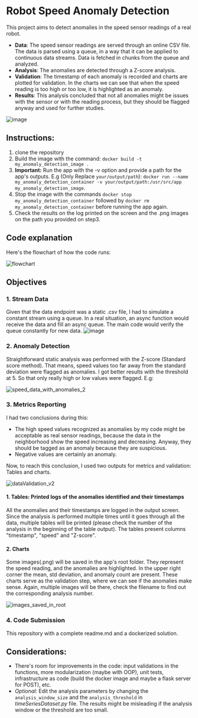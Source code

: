 # Robot Speed Anomaly Detection
This project aims to detect anomalies in the speed sensor readings of a real robot.
- **Data**: The speed sensor readings are served through an online CSV file. The data is parsed using a queue, in a way that it can be applied to continuous data streams. Data is fetched in chunks from the queue and analyzed.
- **Analysis**: The anomalies are detected through a Z-score analysis.
- **Validation**: The timestamp of each anomaly is recorded and charts are plotted for validation. In the charts we can see that when the speed reading is too high or too low, it is highlighted as an anomaly.
- **Results**: This analysis concluded that not all anomalies might be issues with the sensor or with the reading process, but they should be flagged anyway and used for further studies.

![image](https://github.com/user-attachments/assets/f651ada4-c5df-409a-b94c-c7634fa794d8)


## Instructions:
1. clone the repository
2. Build the image with the command: `docker build -t my_anomaly_detection_image .`
3. **Important:** Run the app with the -v option and provide a path for the app's outputs. E.g (Only Replace `your/output/path`): `docker run --name my_anomaly_detection_container -v your/output/path:/usr/src/app my_anomaly_detection_image`.
4. Stop the image with the commands `docker stop my_anomaly_detection_container` followed by `docker rm my_anomaly_detection_container` before running the app again.
5. Check the results on the log printed on the screen and the .png images on the path you provided on step3.

## Code explanation
Here's the flowchart of how the code runs:

![flowchart](https://github.com/user-attachments/assets/dc0f75c3-9f7c-4610-a39d-a29a48c7bc80)


## Objectives
### 1. Stream Data
Given that the data endpoint was a static .csv file, I had to simulate a constant stream using a queue. In a real situation, an async function would receive the data and fill an async queue. The main code would verify the queue constantly for new data.
![image](https://github.com/user-attachments/assets/988645c3-7801-4da7-a92e-91eaa9c69134)

### 2. Anomaly Detection
Straightforward static analysis was performed with the Z-score (Standard score method). That means, speed values too far away from the standard deviation were flagged as anomalies.
I got better results with the threshold at 5. So that only really high or low values were flagged. E.g:

![speed_data_with_anomalies_2](https://github.com/user-attachments/assets/58366cd6-dff4-49bb-927e-78553f2a90fe)


### 3. Metrics Reporting
I had two conclusions during this:
- The high speed values recognized as anomalies by my code might be acceptable as real sensor readings, because the data in the neighborhood show the speed increasing and decreasing. Anyway, they should be tagged as an anomaly because they are suspicious.
- Negative values are certainly an anomaly.

Now, to reach this conclusion, I used two outputs for metrics and validation: Tables and charts.

![dataValidation_v2](https://github.com/user-attachments/assets/28364393-6201-4d9b-bf80-8fb256ab9a34)


#### 1. Tables: Printed logs of the anomalies identified and their timestamps
All the anomalies and their timestamps are logged in the output screen. Since the analysis is performed multiple times until it goes through all the data, multiple tables will be printed (please check the number of the analysis in the beginning of the table output). The tables present columns "timestamp", "speed" and "Z-score".
#### 2. Charts
Some images(.png) will be saved in the app's root folder. They represent the speed reading, and the anomalies are highlighted. In the upper right corner the mean, std deviation, and anomaly count are present. These charts serve as the validation step, where we can see if the anomalies make sense. Again, multiple images will be there, check the filename to find out the corresponding analysis number.

![images_saved_in_root](https://github.com/user-attachments/assets/4264a3f6-77d7-4f21-b13a-51f378a8926e)

### 4. Code Submission
This repository with a complete readme.md and a dockerized solution.

## Considerations:
- There's room for improvements in the code: input validations in the functions, more modularization (maybe with OOP), unit tests, infrastructure as code (build the docker image and maybe a flask server for POST), etc.
- *Optional:* Edit the analysis parameters by changing the `analysis_window_size` and the `analysis_threshold` in _timeSeriesDataset.py_ file. The results might be misleading if the analysis window or the threshold are too small.
